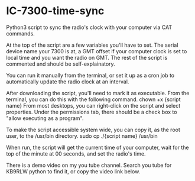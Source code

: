 # IC-7300-time-sync
Python3 script to sync the radio's clock with your computer via CAT commands.

At the top of the script are a few variables you'll have to set.  The serial device name your 7300 is at, a GMT offset if your computer clock is set to local time and you want the radio on GMT.   The rest of the script is commented and should be self-explainatory.  

You can run it manually from the terminal, or set it up as a cron job to automatically update the radio clock at an interval.  

After downloading the script, you'll need to mark it as executable.  From the terminal, you can do this with the following command.
chown +x {script name}
From most desktops, you can right-click on the script and select properties.  Under the permissions tab, there should be a check box to "allow executing as a program".

To make the script accessible system wide, you can copy it,  as the root user, to the /usr/bin directory.
sudo cp ./{script name} /usr/bin

When run, the script will get the current time of your computer, wait for the top of the minute at 00 seconds, and set the radio's time.

There is a demo video on my you tube channel.  Search you tube for KB9RLW python to find it, or copy the video link below.
